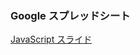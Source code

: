 ### Google スプレッドシート<br>
<a href="https://docs.google.com/spreadsheets/d/1v9TcKycZjfXPtw6e96it1HwRt6SQNr4cD7YN6aI3dyE/edit#gid=0" target="_blank">JavaScript スライド</a>

